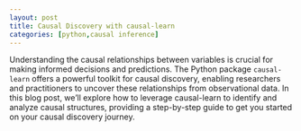 ```yaml
---
layout: post
title: Causal Discovery with causal-learn
categories: [python,causal inference]
---
```


Understanding the causal relationships between variables is crucial for making informed decisions and predictions. 
The Python package `causal-learn` offers a powerful toolkit for causal discovery, 
enabling researchers and practitioners to uncover these relationships from observational data. 
In this blog post, we’ll explore how to leverage causal-learn to identify and analyze causal structures, 
providing a step-by-step guide to get you started on your causal discovery journey.

